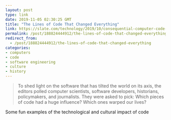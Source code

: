 ```yaml
---
layout: post
type: link
date: 2019-11-05 02:30:25 GMT
title: "The Lines of Code That Changed Everything"
link: https://slate.com/technology/2019/10/consequential-computer-code-software-history.html
permalink: /post/188824444912/the-lines-of-code-that-changed-everything
redirect_from: 
  - /post/188824444912/the-lines-of-code-that-changed-everything
categories:
- computers
- code
- software engineering
- culture
- history
---
```

<blockquote>To shed light on the software that has tilted the world on its axis, the editors polled computer scientists, software developers, historians, policymakers, and journalists. They were asked to pick: Which pieces of code had a huge influence? Which ones warped our lives?</blockquote>
<p>Some fun examples of the technological and cultural impact of code</p>